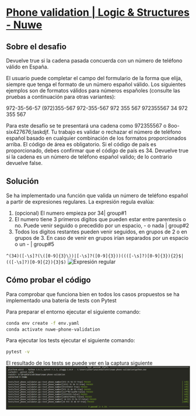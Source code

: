 # [Phone validation | Logic & Structures - Nuwe](https://nuwe.io/dev/challenges/logic-and-structures-phone-validation)

## Sobre el desafio

Devuelve true si la cadena pasada concuerda con un número de teléfono válido en España.

El usuario puede completar el campo del formulario de la forma que elija, siempre que tenga el formato de un número español válido. Los siguientes ejemplos son de formatos válidos para números españoles (consulte las pruebas a continuación para otras variantes):

972-35-56-57
(972)355-567
972-355-567
972 355 567
972355567
34 972 355 567

Para este desafío se te presentará una cadena como 972355567 o 8oo-six427676;laskdjf. Tu trabajo es validar o rechazar el número de teléfono español basado en cualquier combinación de los formatos proporcionados arriba. El código de área es obligatorio. Si el código de país es proporcionado, debes confirmar que el código de país es 34. Devuelve true si la cadena es un número de teléfono español valido; de lo contrario devuelve false.

## Solución
Se ha implementado una función que valida un número de teléfono español a partir de expresiones regulares.
La expresión regula evalúa:
1. (opcional) El numero empieza por 34| group#1
2. El numero tiene 3 primeros digitos que pueden estar entre parentesis o no.  Puede venir seguido o precedido por un espacio, - o nada | group#2
3. Todos los digitos restantes pueden venir seguidos, en grupos de 2 o en grupos de 3. En caso de venir en grupos irían separados por un espacio o un - | group#5

```^(34)([-\s]?(\([0-9]{3}\))|[-\s]?([0-9]{3}))((([-\s]?)[0-9]{3}){2}$|(([-\s]?)[0-9]{2}){3}$)```
![Expresión regular](img/image.png)



## Cómo probar el código
Para comprobar que funciona bien en todos los casos propuestos se ha implementado una batería de tests con Pytest

Para preparar el entorno ejecutar el siguiente comando:

```bash
conda env create -f env.yaml
conda activate nuwe-phone-validation
```

Para ejecutar los tests ejecutar el siguiente comando:

```bash
pytest -v
```
El resultado de los tests se puede ver en la captura siguiente
![Expresión regular](img/test.png)
